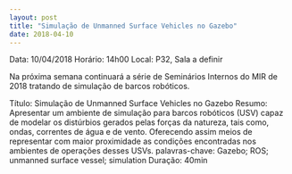 ```yaml
---
layout: post
title: "Simulação de Unmanned Surface Vehicles no Gazebo"
date: 2018-04-10
---
```


Data: 10/04/2018
Horário: 14h00
Local: P32, Sala a definir

Na próxima semana continuará a série de Seminários Internos do MIR de 2018 tratando de 
simulação de barcos robóticos.

Título: Simulação de Unmanned Surface Vehicles no Gazebo
Resumo:
Apresentar um ambiente de simulação para barcos robóticos (USV) capaz de
modelar os distúrbios gerados pelas forças da natureza, tais como, ondas,
correntes de água e de vento. Oferecendo assim meios de representar com
maior proximidade as condições encontradas nos ambientes de operações
desses USVs.
palavras-chave: Gazebo; ROS; unmanned surface vessel; simulation
Duração: 40min
